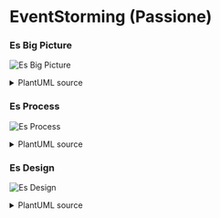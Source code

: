 # EventStorming (Passione)

### Es Big Picture

![Es Big Picture](https://www.plantuml.com/plantuml/svg/hPFFIWCn4CRlUOgXdWl-GzI355kz2Q9FaDrajw7PHBAfHKMerQFWqOC73xv0QPKMjNs6v8sSM6nNJrtmaCjCVjzy-ORKSakDRMUIv2sXpgYX6UHDodH7g1GIAdDUw4GqRgL6jnMhQwaDT9h25liDdj2sj8TQsLDnoM5jan394mjMWn5fqm8JXiTMQ5MWGeMgL7Au8W3xsZ1kPlgHn86XzcVkIf8av9eim4f3PrGeE3Zdokw2UtHzzuvd16xgx_1qtQVxS6zkKWamZpQY8dsifOWla7jn0xpqwgPuVUnx_Xxy3T8zt_MtM9wuSP15ZIXYFFcbKTTPHXL3aMUSDdOJ__0ju4O_NX2Bj_bMl5F4JZXbSAGPbqW-1OU-v_e52hqCPgPNe_NbdZmCbXTSU2nPobyLzwwgUsNY96MYd-kN3PoKNz5yrd89_rj0Y_19ZIiMljON)

<details><summary>PlantUML source</summary>

```plantuml
@startuml
skinparam shadowing false
skinparam backgroundColor white
skinparam DefaultFontSize 14

left to right direction
skinparam rectangle {
  BorderColor black
  BackgroundColor #fff
}
rectangle "Domain Event: Заказ оформлен" #ffeb3b
rectangle "Policy: Уведомить сотрудника" #bbdefb
rectangle "Command: Принять заказ" #c8e6c9
rectangle "Read Model: Лента заказов" #ffe0b2
rectangle "Domain Event: Заказ готов" #ffeb3b

"Command: Принять заказ" -down-> "Domain Event: Заказ оформлен"
"Domain Event: Заказ оформлен" -down-> "Policy: Уведомить сотрудника"
"Policy: Уведомить сотрудника" -down-> "Read Model: Лента заказов"
"Command: Принять заказ" -down-> "Domain Event: Заказ готов"
@enduml

```

</details>

### Es Process

![Es Process](https://www.plantuml.com/plantuml/svg/bPJFJi8m7CVlVOe6pnnCr8W7GpBONNs2oifes5gp5KaymJngC9vCFE0h86f4_enN-FMDx2Pc0m7BOUkX_Nn_t_JxtSgX985i-HuAcunVaO3uE6mGHxGPTt6TU27DxLoIMjCDH8ixbl14WDiD9lFx5LedBK_QWiiBTaFn_W527grBB0KEcDkGs641hKacE4fMmbsFuaBrcd9vWi_EYp253vYf7ePOHJ1M7NMdrxY0zspRFYnLrb3m21FLWtU8SVA2LnZ042Q9pZ_WipuzNKoCOA0wC8AlFo9R9PxqkR5-FdyCpxN6pk0y7JnJ3oeoHTxIQJ4CCo1FMCBt2NSqqy-P6gb8tMFu_9NHh7LSFR9Awz6NpDOkM5_VtIonjfYdkkdTHkfMTJCKcMHUB9uQfemCox2aQ1W_shalwHJ3391nM4lUj_OE6TPpnUV6m95HApRvozTxhREb_g_UtROs8UFQRVAMVKUeJBcJ_0Q_0G)

<details><summary>PlantUML source</summary>

```plantuml
@startuml
skinparam shadowing false
skinparam backgroundColor white
skinparam DefaultFontSize 14

left to right direction
rectangle "Event: QR-меню открыто" #FFF59D
rectangle "Event: Блюдо добавлено" #FFF59D
rectangle "Event: Комментарий добавлен" #FFF59D
rectangle "Event: Заказ отправлен" #FFF59D
rectangle "Event: Заказ принят" #FFF59D
rectangle "Event: Заказ готов" #FFF59D

rectangle "Command: Отправить заказ" #C8E6C9
rectangle "Command: Принять заказ" #C8E6C9
rectangle "Command: Обновить статус" #C8E6C9

"Event: QR-меню открыто" --> "Event: Блюдо добавлено"
"Event: Блюдо добавлено" --> "Event: Комментарий добавлен"
"Event: Комментарий добавлен" --> "Command: Отправить заказ"
"Command: Отправить заказ" --> "Event: Заказ отправлен"
"Event: Заказ отправлен" --> "Command: Принять заказ"
"Command: Принять заказ" --> "Event: Заказ принят"
"Event: Заказ принят" --> "Command: Обновить статус"
"Command: Обновить статус" --> "Event: Заказ готов"
@enduml

```

</details>

### Es Design

![Es Design](https://www.plantuml.com/plantuml/svg/ZLBBJW914BpFLtJmJ2B65nmCxh9xCKQZNp3k3Ck6tHaoEuYFc21uyE3TWmVZ7n0VmQ3m3JD_PAzH0X5r3vrCqbLTrTLJJJLLkft496r6eaKLJI1jK2OxaGYXJkEKptIEQD0CbMmBvifOAkWq8ZtRh_4wRSVQbq8VHcSSIgk4j913Gmu59-Dn1Yvs-Ockm9vYNA5C0Su9WEA1fYAC4RaTXeg7LFClJ06Ml9BZUHlpC5Sc2HMi0kR1JCpGF9k1xTaRmEV0ZB26I7GtlNMtF4_qZhb0VNFxZGCpiLTONVDktioB6IFHz_srSerS_B70JgI31XS__E_BE0fEKU3Uzkqrs4iStRDTsqUBO_DgHhQF0evJytndddd0AODToNYCxBlCYUsPmQSRRzbP-NUDfqm9mtYSNI1NK4KykIXkBGYVBBZ759qZIf8hx-d4FE6HV15FP_uIAwbomRA__m4)

<details><summary>PlantUML source</summary>

```plantuml
@startuml
skinparam shadowing false
skinparam backgroundColor white
skinparam DefaultFontSize 14

package "Bounded Context: Ordering" {
  rectangle "Aggregate: Order" #E1BEE7
  rectangle "Command: Создать заказ" #C8E6C9
  rectangle "Event: Заказ оформлен" #FFF59D
}
package "Bounded Context: Kitchen" {
  rectangle "Policy: Пуш сотруднику" #BBDEFB
  rectangle "Read Model: Лента" #FFE0B2
  rectangle "Event: Заказ готов" #FFF59D
}
"Command: Создать заказ" -down-> "Aggregate: Order"
"Aggregate: Order" -down-> "Event: Заказ оформлен"
"Event: Заказ оформлен" -down-> "Policy: Пуш сотруднику"
"Policy: Пуш сотруднику" -down-> "Read Model: Лента"
@enduml

```

</details>


